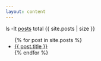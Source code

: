 ```yaml
---
layout: content
---
```

ls -lt <a href="{{ site.url }}/posts/">posts</a>
total {{ site.posts | size }}
<ul class="posts">
    {% for post in site.posts %}
        <li>
            <a class="reserved" href="{{ post.url }}">{{ post.title }}</a>
        </li>
    {% endfor %}
</ul>
